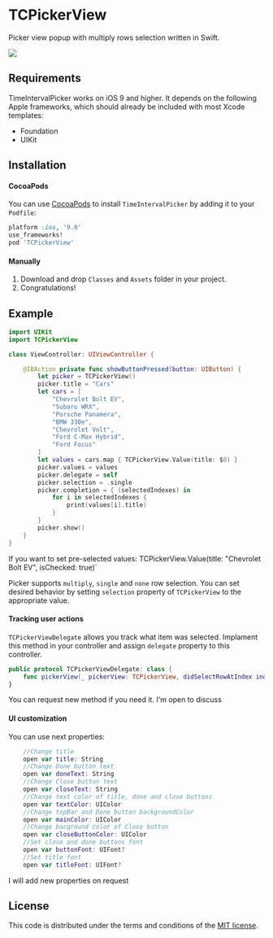 # TCPickerView
Picker view popup with multiply rows selection written in Swift. 

![](https://github.com/ChernyshenkoTaras/TCPickerView/blob/master/TCPickerView/TCPickerView/Images/PickerView_1.gif?raw=true)

## Requirements

TimeIntervalPicker works on iOS 9 and higher. It depends on the following Apple frameworks, which should already be included with most Xcode templates:

* Foundation
* UIKit

## Installation
#### CocoaPods
You can use [CocoaPods](http://cocoapods.org/) to install `TimeIntervalPicker` by adding it to your `Podfile`:

```ruby
platform :ios, '9.0'
use_frameworks!
pod 'TCPickerView'
```
#### Manually
1. Download and drop ```Classes``` and ```Assets``` folder in your project.
2. Congratulations!

## Example

```swift
import UIKit
import TCPickerView

class ViewController: UIViewController {

    @IBAction private func showButtonPressed(button: UIButton) {
        let picker = TCPickerView()
        picker.title = "Cars"
        let cars = [
            "Chevrolet Bolt EV",
            "Subaru WRX",
            "Porsche Panamera",
            "BMW 330e",
            "Chevrolet Volt",
            "Ford C-Max Hybrid",
            "Ford Focus"
        ]
        let values = cars.map { TCPickerView.Value(title: $0) }
        picker.values = values
        picker.delegate = self
        picker.selection = .single
        picker.completion = { (selectedIndexes) in
            for i in selectedIndexes {
                print(values[i].title)
            }
        }
        picker.show()
    }
}
```

If you want to set pre-selected values: TCPickerView.Value(title: "Chevrolet Bolt EV", isChecked: true)`

Picker supports `multiply`, `single` and `none` row selection. You can set desired behavior by setting `selection` property of `TCPickerView` to the appropriate value.

#### Tracking user actions

`TCPickerViewDelegate` allows you track what item was selected. Implament this method in your controller and assign `delegate` property 
to this controller.

```swift
public protocol TCPickerViewDelegate: class {
    func pickerView(_ pickerView: TCPickerView, didSelectRowAtIndex index: Int)
}
```

You can request new method if you need it. I'm open to discuss

#### UI customization
You can use next properties:

```swift
    //Change title
    open var title: String
    //Change Done button text
    open var doneText: String
    //Change Close button text
    open var closeText: String
    //Change text color of title, done and close buttons
    open var textColor: UIColor
    //Change topBar and Done button backgroundColor
    open var mainColor: UIColor
    //Change bacground color of Close button
    open var closeButtonColor: UIColor
    //Set close and done buttons font
    open var buttonFont: UIFont?
    //Set title font
    open var titleFont: UIFont?
```

I will add new properties on request

## License

This code is distributed under the terms and conditions of the [MIT license](LICENSE).
